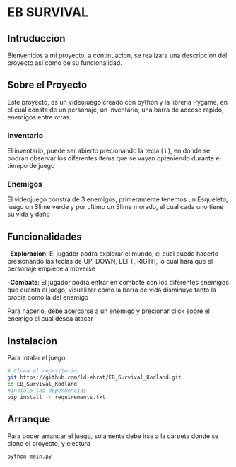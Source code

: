 # EB SURVIVAL

## Intruduccion
Bienvenidos a mi proyecto, a continuacion, se realizara una descripcion del proyecto asi como de su funcionalidad.


## Sobre el Proyecto
Este proyecto, es un videojuego creado con python y la libreria Pygame, en el cual consta de un personaje, un inventario, una barra de acceso rapido, enemigos entre otras.


### Inventario
El inventario, puede ser abierto precionando la tecla ( i ), en donde se podran observar los diferentes items que se vayan opteniendo durante el tiempo de juego

### Enemigos
El videojuego constra de 3 enemigos, primeramente tenemos un Esqueleto, luego un Slime verde y por ultimo un Slime morado, el cual cada uno tiene su vida y daño

## Funcionalidades
-**Exploracion**: El jugador podra explorar el mundo, el cual puede hacerlo presionando las teclas de UP, DOWN, LEFT, RIGTH, lo cual hara que el personaje empiece a moverse

-**Combate**: El jugador podra entrar en combate con los diferentes enemigos que cuenta el juego, visualizar como la barra de vida disminuye tanto la propia como la del enemigo

Para hacerlo, debe acercarse a un enemigo y precionar click sobre el enemigo el cual desea atacar

## Instalacion
Para intalar el juego

```bash 
# Clona el repositorio 
git https://github.com/ld-ebrat/EB_Survival_Kodland.git
cd EB_Survival_Kodland
#Instala las dependencias 
pip install -r requirements.txt
```

## Arranque
Para poder arrancar el juego, solamente debe irse a la carpeta donde se clono el proyecto, y ejectura 
```cmd
python main.py
```